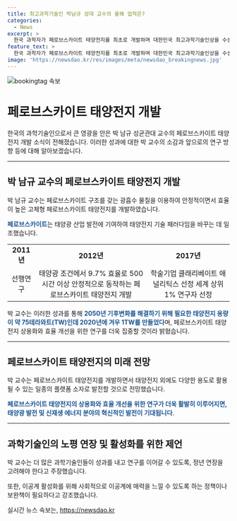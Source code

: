 ```yaml
---
title: 최고과학기술인 박남규 성대 교수의 올해 업적은?
categories:
  - News
excerpt: >
  한국 과학자가 페로브스카이트 태양전지를 최초로 개발하며 대한민국 최고과학기술인상을 수상했다. 박남규 교수는 세계 태양광 산업 발전에 이바지한 공로로 선정되었으며, 10일에는 대통령상과 3억원 상금을 받게 된다. 페로브스카이트 태양전지는 기후변화 대응을 위한 향후 연구를 이끌어나갈 것으로 기대되며, 박 교수는 성과가 있는 연구자의 정년 폐지를 고려해야 한다고 주장했다.
feature_text: >
  한국 과학자가 페로브스카이트 태양전지를 최초로 개발하며 대한민국 최고과학기술인상을 수상했다. 박남규 교수는 세계 태양광 산업 발전에 이바지한 공로로 선정되었으며, 10일에는 대통령상과 3억원 상금을 받게 된다. 페로브스카이트 태양전지는 기후변화 대응을 위한 향후 연구를 이끌어나갈 것으로 기대되며, 박 교수는 성과가 있는 연구자의 정년 폐지를 고려해야 한다고 주장했다.
image: 'https://newsdao.kr/res/images/meta/newsdao_breakingnews.jpg'
---
```


<p><img src="https://newsdao.kr/res/images/meta/newsdao_breakingnews.jpg" alt="bookingtag 속보" /></p>

<h1>페로브스카이트 태양전지 개발</h1>

<p data-ke-size="size16">한국의 과학기술인으로서 큰 영광을 안은 박 남규 성균관대 교수의 페로브스카이트 태양전지 개발 소식이 전해졌습니다. 이러한 성과에 대한 박 교수의 소감과 앞으로의 연구 방향 등에 대해 알아보겠습니다.</p>

<hr>

<h2 data-ke-size="size26">박 남규 교수의 페로브스카이트 태양전지 개발</h2>

<p data-ke-size="size16">박 남규 교수는 페로브스카이트 구조를 갖는 광흡수 물질을 이용하여 안정적이면서 효율이 높은 고체형 페로브스카이트 태양전지를 개발하였습니다.</p>

<p data-ke-size="size16"><b><span style="color: #1a5490;">페로브스카이트</span></b>는 태양광 산업 발전에 기여하여 태양전지 기술 패러다임을 바꾸는 데 일조했습니다.</p>

<table>
    <tbody>
        <tr>
            <td style="text-align: center; height: 17px;"><b>2011년</b></td>
            <td style="text-align: center; height: 17px;"><b>2012년</b></td>
            <td style="text-align: center; height: 17px;"><b>2017년</b></td>
        </tr>
        <tr>
            <td style="text-align: center;">선행연구</td>
            <td style="text-align: center;">태양광 조건에서 9.7% 효율로 500시간 이상 안정적으로 동작하는 페로브스카이트 태양전지 개발</td>
            <td style="text-align: center;">학술기업 클래리베이트 애널리틱스 선정 세계 상위 1% 연구자 선정</td>
        </tr>
    </tbody>
</table>

<p data-ke-size="size16">박 교수는 이러한 성과를 통해 <b><span style="color: #1a5490;">2050년 기후변화를 해결하기 위해 필요한 태양전지 용량이 약 75테라와트(TW)인데 2020년에 겨우 1TW를 만들었다</span></b>며, 페로브스카이트 태양전지 상용화와 효율 개선을 위한 연구를 더욱 집중할 것이라 밝혔습니다.</p>

<hr>

<h2 data-ke-size="size26">페로브스카이트 태양전지의 미래 전망</h2>

<p data-ke-size="size16">박 교수는 페로브스카이트 태양전지를 개발하면서 태양전지 외에도 다양한 용도로 활용될 수 있는 일종의 플랫폼 소자로 발전할 것으로 전망했습니다.</p>

<p data-ke-size="size16"><b><span style="color: #1a5490;">페로브스카이트 태양전지의 상용화와 효율 개선을 위한 연구가 더욱 활발히 이루어지면, 태양광 발전 및 신재생 에너지 분야의 혁신적인 발전이 기대됩니다</span></b>.</p>

<hr>

<h2 data-ke-size="size26">과학기술인의 노평 연장 및 활성화를 위한 제언</h2>

<p data-ke-size="size16">박 교수는 더 많은 과학기술인들이 성과를 내고 연구를 이어갈 수 있도록, 정년 연장을 고려해야 한다고 주장했습니다.</p>

<p data-ke-size="size16">또한, 이공계 활성화를 위해 사회적으로 이공계에 매력을 느낄 수 있도록 하는 정책이나 보완책이 필요하다고 강조했습니다.</p>
실시간 뉴스 속보는, <a href="https://newsdao.kr" rel="dofollow">https://newsdao.kr</a>


